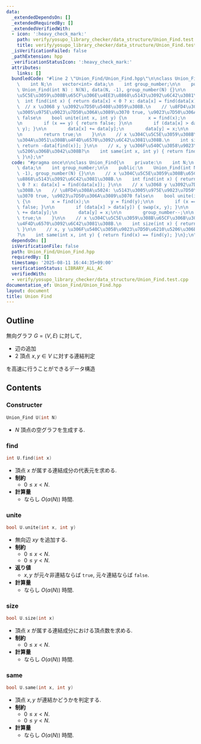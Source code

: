 ```yaml
---
data:
  _extendedDependsOn: []
  _extendedRequiredBy: []
  _extendedVerifiedWith:
  - icon: ':heavy_check_mark:'
    path: verify/yosupo_library_checker/data_structure/Union_Find.test.cpp
    title: verify/yosupo_library_checker/data_structure/Union_Find.test.cpp
  _isVerificationFailed: false
  _pathExtension: hpp
  _verificationStatusIcon: ':heavy_check_mark:'
  attributes:
    links: []
  bundledCode: "#line 2 \"Union_Find/Union_Find.hpp\"\n\nclass Union_Find{\n    private:\n\
    \    int N;\n    vector<int> data;\n    int group_number;\n\n    public:\n   \
    \ Union_Find(int N) : N(N), data(N, -1), group_number(N) {}\n\n    // x \u304C\
    \u5C5E\u3059\u308B\u65CF\u306E\u4EE3\u8868\u5143\u3092\u6C42\u3081\u308B.\n  \
    \  int find(int x) { return data[x] < 0 ? x: data[x] = find(data[x]); }\n\n  \
    \  // x \u3068 y \u3092\u7D50\u5408\u3059\u308B.\n    // \u8FD4\u308A\u5024: \u5143\
    \u3005\u975E\u9023\u7D50\u306A\u3089\u3070 true, \u9023\u7D50\u306A\u3089\u3070\
    \ false\n    bool unite(int x, int y) {\n        x = find(x);\n        y = find(y);\n\
    \n        if (x == y) { return false; }\n\n        if (data[x] > data[y]) { swap(x,\
    \ y); }\n\n        data[x] += data[y];\n        data[y] = x;\n\n        group_number--;\n\
    \n        return true;\n    }\n\n    // x \u304C\u5C5E\u3059\u308B\u65CF\u306B\
    \u304A\u3051\u308B\u4F4D\u6570\u3092\u6C42\u3081\u308B.\n    int size(int x) {\
    \ return -data[find(x)]; }\n\n    // x, y \u306F\u540C\u3058\u9023\u7D50\u6210\
    \u5206\u306B\u3042\u308B?\n    int same(int x, int y) { return find(x) == find(y);\
    \ }\n};\n"
  code: "#pragma once\n\nclass Union_Find{\n    private:\n    int N;\n    vector<int>\
    \ data;\n    int group_number;\n\n    public:\n    Union_Find(int N) : N(N), data(N,\
    \ -1), group_number(N) {}\n\n    // x \u304C\u5C5E\u3059\u308B\u65CF\u306E\u4EE3\
    \u8868\u5143\u3092\u6C42\u3081\u308B.\n    int find(int x) { return data[x] <\
    \ 0 ? x: data[x] = find(data[x]); }\n\n    // x \u3068 y \u3092\u7D50\u5408\u3059\
    \u308B.\n    // \u8FD4\u308A\u5024: \u5143\u3005\u975E\u9023\u7D50\u306A\u3089\
    \u3070 true, \u9023\u7D50\u306A\u3089\u3070 false\n    bool unite(int x, int y)\
    \ {\n        x = find(x);\n        y = find(y);\n\n        if (x == y) { return\
    \ false; }\n\n        if (data[x] > data[y]) { swap(x, y); }\n\n        data[x]\
    \ += data[y];\n        data[y] = x;\n\n        group_number--;\n\n        return\
    \ true;\n    }\n\n    // x \u304C\u5C5E\u3059\u308B\u65CF\u306B\u304A\u3051\u308B\
    \u4F4D\u6570\u3092\u6C42\u3081\u308B.\n    int size(int x) { return -data[find(x)];\
    \ }\n\n    // x, y \u306F\u540C\u3058\u9023\u7D50\u6210\u5206\u306B\u3042\u308B\
    ?\n    int same(int x, int y) { return find(x) == find(y); }\n};\n"
  dependsOn: []
  isVerificationFile: false
  path: Union_Find/Union_Find.hpp
  requiredBy: []
  timestamp: '2025-08-11 16:44:35+09:00'
  verificationStatus: LIBRARY_ALL_AC
  verifiedWith:
  - verify/yosupo_library_checker/data_structure/Union_Find.test.cpp
documentation_of: Union_Find/Union_Find.hpp
layout: document
title: Union Find
---
```


## Outline

無向グラフ $G = (V, E)$ に対して,

* 辺の追加
* $2$ 頂点 $x, y \in V$ に対する連結判定

を高速に行うことができるデータ構造

## Contents

### Constructer

```cpp
Union_Find U(int N)
```

* $N$ 頂点の空グラフを生成する.

### find

```cpp
int U.find(int x)
```

* 頂点 $x$ が属する連結成分の代表元を求める.
* **制約**
  * $0 \leq x \lt N$.
* **計算量**
  * ならし $O(\alpha(N))$ 時間.

### unite

```cpp
bool U.unite(int x, int y)
```

* 無向辺 $xy$ を追加する.
* **制約**
  * $0 \leq x \lt N$.
  * $0 \leq y \lt N$.
* **返り値**
  * $x, y$ が元々非連結ならば `true`, 元々連結ならば `false`.
* **計算量**
  * ならし $O(\alpha(N))$ 時間.

### size
```cpp
bool U.size(int x)
```

* 頂点 $x$ が属する連結成分における頂点数を求める.
* **制約**
  * $0 \leq x \lt N$.
* **計算量**
  * ならし $O(\alpha(N))$ 時間.

### same

```cpp
bool U.same(int x, int y)
```

* 頂点 $x, y$ が連結かどうかを判定する.
* **制約**
  * $0 \leq x \lt N$.
  * $0 \leq y \lt N$.
* **計算量**
  * ならし $O(\alpha(N))$ 時間.
